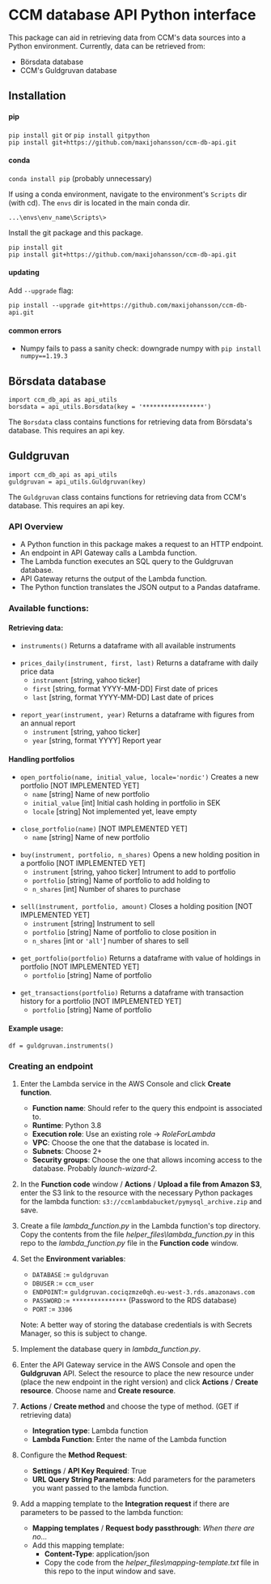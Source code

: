 # CCM database API Python interface
This package can aid in retrieving data from CCM's data sources into a Python environment. Currently, data can be retrieved from:  
* Börsdata database
* CCM's Guldgruvan database
## Installation
#### pip
```pip install git``` or ```pip install gitpython```   
```pip install git+https://github.com/maxijohansson/ccm-db-api.git```
#### conda
```conda install pip```	(probably unnecessary)

If using a conda environment, navigate to the environment's `Scripts` dir (with cd). The `envs` dir is located in the main conda dir.

```...\envs\env_name\Scripts\>```

Install the git package and this package.

```pip install git```     
```pip install git+https://github.com/maxijohansson/ccm-db-api.git```

#### updating
Add  `--upgrade` flag:

```pip install --upgrade git+https://github.com/maxijohansson/ccm-db-api.git```  

#### common errors
* Numpy fails to pass a sanity check: downgrade numpy with ```pip install numpy==1.19.3```  

## Börsdata database
```import ccm_db_api as api_utils```    
```borsdata = api_utils.Borsdata(key = '*****************')```

The `Borsdata` class contains functions for retrieving data from Börsdata's database. This requires an api key.

## Guldgruvan
```import ccm_db_api as api_utils```  
```guldgruvan = api_utils.Guldgruvan(key)```

The `Guldgruvan` class contains functions for retrieving data from CCM's database. This requires an api key.  

### API Overview
* A Python function in this package makes a request to an HTTP endpoint.
* An endpoint in API Gateway calls a Lambda function.
* The Lambda function executes an SQL query to the Guldgruvan database.
* API Gateway returns the output of the Lambda function.
* The Python function translates the JSON output to a Pandas dataframe.

### Available functions:

#### Retrieving data:
* ```instruments()``` 
Returns a dataframe with all available instruments<br><br>
* ```prices_daily(instrument, first, last)```
Returns a dataframe with daily price data
	* ```instrument``` [string, yahoo ticker]
	* ```first``` [string, format YYYY-MM-DD] First date of prices
	* ```last``` [string, format YYYY-MM-DD] Last date of prices<br><br>
* ```report_year(instrument, year)```
Returns a dataframe with figures from an annual report
	* ```instrument``` [string, yahoo ticker] 
	* ```year``` [string, format YYYY]  Report year

#### Handling portfolios
* ```open_portfolio(name, initial_value, locale='nordic')```
Creates a new portfolio [NOT IMPLEMENTED YET]
	* ```name``` [string] Name of new portfolio
	* ```initial_value``` [int] Initial cash holding in portfolio in SEK 
	* ```locale``` [string] Not implemented yet, leave empty    <br><br>
* ```close_portfolio(name)``` 
[NOT IMPLEMENTED YET] 
	* ```name``` [string] Name of new portfolio<br><br>
* ```buy(instrument, portfolio, n_shares)``` 
Opens a new holding position in a portfolio [NOT IMPLEMENTED YET]
	* ```instrument``` [string, yahoo ticker] Intrument to add to portfolio
	* ```portfolio``` [string] Name of portfolio to add holding to
	* ```n_shares``` [int] Number of shares to purchase<br><br>
* ```sell(ìnstrument, portfolio, amount)```
Closes a holding position [NOT IMPLEMENTED YET]
	* ```instrument``` [string] Instrument to sell
	* ```portfolio``` [string] Name of portfolio to close position in 
	* ```n_shares``` [int or ```'all'```] number of shares to sell<br><br>
* ```get_portfolio(portfolio)```
Returns a dataframe with value of holdings in portfolio [NOT IMPLEMENTED YET]
	* ```portfolio``` [string] Name of portfolio<br><br>
* ```get_transactions(portfolio)```
Returns a dataframe with transaction history for a portfolio [NOT IMPLEMENTED YET]
	* ```portfolio``` [string] Name of portfolio

#### Example usage:
```df = guldgruvan.instruments()``` 

### Creating an endpoint
1. Enter the Lambda service in the AWS Console and click **Create function**.
	* **Function name**: Should refer to the query this endpoint is associated to.
	* **Runtime**: Python 3.8
	* **Execution role**: Use an existing role  -> *RoleForLambda*
	* **VPC**: Choose the one that the database is located in.
	* **Subnets**: Choose 2+
	* **Security groups**: Choose the one that allows incoming access to the database. Probably *launch-wizard-2*.

2. In the **Function code** window / **Actions** / **Upload a file from Amazon S3**, enter the S3 link to the resource with the necessary Python packages for the lambda function: `s3://ccmlambdabucket/pymysql_archive.zip` and save.

3. Create a file *lambda_function.py* in the Lambda function's top directory. Copy the contents from the file *helper_files\lambda_function.py* in this repo to the *lambda_function.py* file in the **Function code** window.

4. Set the **Environment variables**:
	* ```DATABASE``` := ```guldgruvan```
	* ```DBUSER``` := ```ccm_user```
	* ```ENDPOINT```:= ```guldgruvan.cociqzmze0qh.eu-west-3.rds.amazonaws.com```
	* ```PASSWORD``` := ```***************``` (Password to the RDS database)
	* ```PORT``` := ```3306```  

	Note: A better way of storing the database credentials is with Secrets Manager, so this is subject to change.

5. Implement the database query in *lambda_function.py*.

6. Enter the API Gateway service in the AWS Console and open the **Guldgruvan** API. Select the resource to place the new resource under (place the new endpoint in the right version) and click **Actions** / **Create resource**. Choose name and **Create resource**.
7. **Actions** / **Create method** and choose the type of method. (GET if retrieving data)
	* **Integration type**: Lambda function
	* **Lambda Function**: Enter the name of the Lambda function
8. Configure the **Method Request**:

	* **Settings** / **API Key  Required**: True
	* **URL Query String Parameters**: Add parameters for the parameters you want passed to the lambda function. 
9. Add a mapping template to the **Integration request** if there are parameters to be passed to the lambda function:
	* **Mapping templates** / **Request body passthrough**: *When there are no...*
	* Add this mapping template:
		* **Content-Type**: application/json
		* Copy the code from the *helper_files\mapping-template.txt* file in this repo to the input window and save.

